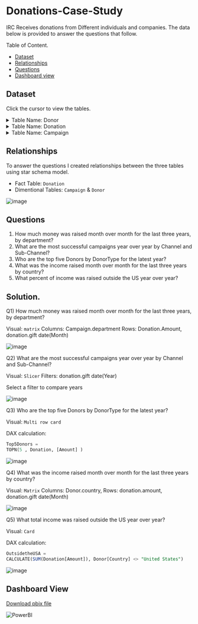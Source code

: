 # Donations-Case-Study

IRC Receives donations from Different individuals and companies. The data below is provided to answer the questions that follow. 

Table of Content. 

- [Dataset]()
- [Relationships]()
- [Questions]()
- [Dashboard view]()

## Dataset
Click the cursor to view the tables. 

<details>
  <summary>Table Name: Donor</summary>
  
| FirstName | LastName                  | Country        | DonorType   | DonorID |
|-----------|---------------------------|----------------|-------------|---------|
| John      | Smith                     | USA            | Individual  | 1       |
| Jane      | Doe                       | France         | Individual  | 2       |
| Peter     | Parker                    | Germany        | Individual  | 3       |
| Bruce     | Wayne                     | South Africa   | Individual  | 4       |
| Bruce     | Banner                    | Mexico         | Individual  | 5       |
| Tony      | Stark                     | USA            | Individual  | 6       |
| Natasha   | Romanoff                  | Russia         | Individual  | 7       |
| Logan     | Howlett                   | Canada         | Individual  | 8       |
| Diana     | Prince                    | Greece         | Individual  | 9       |
| Guy       | Gardner                   | Brazil         | Individual  | 10      |
| Donald    | Blake                     | Norway         | Individual  | 11      |
| Clark     | Kent                      | United States  | Individual  | 12      |
|           | ABC Corp                  | USA            | Corporation | 13      |
|           | MicroMax                  | France         | Corporation | 14      |
|           | WidgetMakers LLC          | UAE            | Corporation | 15      |
|           | International Business Co | Mexico         | Corporation | 16      |
|           | Fence Foundation          | United States  | Foundation  | 17      |
|           | CA Trust                  | Sweden         | Foundation  | 18      |
|           | Benevolent Society        | United Kingdom | Foundation  | 19      |
|           | Charitable Giving, Inc.   | Saudi Arabia   | Foundation  | 20      |

 </details>

<details>
  <summary>Table Name: Donation</summary>


| DonorName                 | Amount   | GiftDate   | CampaignID | GiftID |
|---------------------------|----------|------------|------------|--------|
| John Smith                | 5.25     | 1/1/2018   | 1          | 100    |
| Jane Doe                  | 175      | 2/2/2018   | 1          | 101    |
| Peter Parker              | 340      | 3/6/2018   | 1          | 102    |
| Bruce Wayne               | 123456   | 4/7/2018   | 2          | 103    |
| Bruce Banner              | 725.15   | 5/9/2018   | 2          | 104    |
| Anthony Stark             | 500000   | 6/10/2018  | 2          | 105    |
| Natasha Romanoff          | 325      | 7/12/2018  | 6          | 106    |
| Logan Howlett             | 15       | 8/13/2018  | 6          | 107    |
| Diana Prince              | 50       | 9/14/2018  | 6          | 108    |
| Guy Gardner               | 0.5      | 10/16/2018 | 1          | 109    |
| Donald R Blake            | 150      | 11/17/2018 | 6          | 110    |
| Clark Kent                | 100      | 12/19/2018 | 6          | 111    |
| ABC Corp                  | 1000     | 1/1/2018   | 4          | 112    |
| MicroMax                  | 5000     | 1/15/2018  | 4          | 113    |
| WidgetMakers LLC          | 50000    | 2/2/2018   | 5          | 114    |
| International Business Co | 100000   | 3/6/2018   | 4          | 115    |
| Fence Foundation          | 500      | 4/7/2018   | 5          | 116    |
| CA Trust                  | 20000    | 5/9/2018   | 4          | 117    |
| Benevolent Society        | 100000   | 6/10/2018  | 5          | 118    |
| Charitable Giving, Inc.   | 500000   | 7/12/2018  | 4          | 119    |
| ABC Corp                  | 1000     | 8/13/2018  | 9          | 120    |
| Anthony Stark             | 1000000  | 9/14/2018  | 8          | 121    |
| Benevolent Society        | 500      | 10/16/2018 | 4          | 122    |
| Bruce Banner              | 1        | 11/17/2018 | 1          | 123    |
| Bruce Wayne               | 5000     | 12/19/2018 | 8          | 124    |
| CA Trust                  | 500      | 1/20/2019  | 7          | 125    |
| Charitable Giving, Inc.   | 7000     | 2/21/2019  | 7          | 126    |
| Clark Kent                | 100      | 3/25/2019  | 1          | 127    |
| Diana Prince              | 50       | 4/26/2019  | 1          | 128    |
| Donald R Blake            | 75       | 5/28/2019  | 1          | 129    |
| Fence Foundation          | 1500     | 6/29/2019  | 8          | 130    |
| Guy Gardner               | 10       | 7/31/2019  | 1          | 131    |
| International Business Co | 75000    | 9/1/2019   | 7          | 132    |
| Jane Doe                  | 800      | 10/3/2019  | 1          | 133    |
| John Smith                | 90       | 11/4/2019  | 1          | 134    |
| Logan Howlett             | 50       | 12/6/2019  | 1          | 135    |
| MicroMax                  | 6500     | 1/7/2020   | 4          | 136    |
| Natasha Romanoff          | 50       | 2/8/2020   | 1          | 137    |
| Peter Parker              | 20       | 3/11/2020  | 1          | 138    |
| WidgetMakers LLC          | 10000    | 4/12/2020  | 8          | 139    |
| WidgetMakers LLC          | 20000    | 5/14/2020  | 3          | 140    |
| Peter Parker              | 50       | 6/15/2020  | 1          | 141    |
| Natasha Romanoff          | 40       | 7/17/2020  | 1          | 142    |
| MicroMax                  | 30000    | 8/18/2020  | 3          | 143    |
| Logan Howlett             | 500      | 9/19/2020  | 7          | 144    |
| John Smith                | 300      | 10/21/2020 | 6          | 145    |
| Jane Doe                  | 40       | 11/22/2020 | 7          | 146    |
| International Business Co | 40000    | 12/24/2020 | 3          | 147    |
| Guy Gardner               | 50       | 11/22/2020 | 7          | 148    |
| Fence Foundation          | 750000   | 10/21/2020 | 3          | 149    |
| Donald R Blake            | 1500     | 9/19/2020  | 3          | 150    |
| Diana Prince              | 300      | 8/18/2020  | 7          | 151    |
| Clark Kent                | 500      | 7/17/2020  | 6          | 152    |
| Charitable Giving, Inc.   | 40000    | 6/15/2020  | 3          | 153    |
| CA Trust                  | 1500000  | 5/14/2020  | 3          | 154    |
| Bruce Wayne               | 10000000 | 4/12/2020  | 3          | 155    |
| Bruce Banner              | 100      | 3/11/2020  | 6          | 156    |
| Benevolent Society        | 500000   | 2/8/2020   | 3          | 157    |
| Anthony Stark             | 10000000 | 1/7/2020   | 3          | 158    |

  </details>
  
  <details>
  <summary>Table Name: Campaign</summary>

| DonorName                 | Amount   | GiftDate   | CampaignID | GiftID |
|---------------------------|----------|------------|------------|--------|
| John Smith                | 5.25     | 1/1/2018   | 1          | 100    |
| Jane Doe                  | 175      | 2/2/2018   | 1          | 101    |
| Peter Parker              | 340      | 3/6/2018   | 1          | 102    |
| Bruce Wayne               | 123456   | 4/7/2018   | 2          | 103    |
| Bruce Banner              | 725.15   | 5/9/2018   | 2          | 104    |
| Anthony Stark             | 500000   | 6/10/2018  | 2          | 105    |
| Natasha Romanoff          | 325      | 7/12/2018  | 6          | 106    |
| Logan Howlett             | 15       | 8/13/2018  | 6          | 107    |
| Diana Prince              | 50       | 9/14/2018  | 6          | 108    |
| Guy Gardner               | 0.5      | 10/16/2018 | 1          | 109    |
| Donald R Blake            | 150      | 11/17/2018 | 6          | 110    |
| Clark Kent                | 100      | 12/19/2018 | 6          | 111    |
| ABC Corp                  | 1000     | 1/1/2018   | 4          | 112    |
| MicroMax                  | 5000     | 1/15/2018  | 4          | 113    |
| WidgetMakers LLC          | 50000    | 2/2/2018   | 5          | 114    |
| International Business Co | 100000   | 3/6/2018   | 4          | 115    |
| Fence Foundation          | 500      | 4/7/2018   | 5          | 116    |
| CA Trust                  | 20000    | 5/9/2018   | 4          | 117    |
| Benevolent Society        | 100000   | 6/10/2018  | 5          | 118    |
| Charitable Giving, Inc.   | 500000   | 7/12/2018  | 4          | 119    |
| ABC Corp                  | 1000     | 8/13/2018  | 9          | 120    |
| Anthony Stark             | 1000000  | 9/14/2018  | 8          | 121    |
| Benevolent Society        | 500      | 10/16/2018 | 4          | 122    |
| Bruce Banner              | 1        | 11/17/2018 | 1          | 123    |
| Bruce Wayne               | 5000     | 12/19/2018 | 8          | 124    |
| CA Trust                  | 500      | 1/20/2019  | 7          | 125    |
| Charitable Giving, Inc.   | 7000     | 2/21/2019  | 7          | 126    |
| Clark Kent                | 100      | 3/25/2019  | 1          | 127    |
| Diana Prince              | 50       | 4/26/2019  | 1          | 128    |
| Donald R Blake            | 75       | 5/28/2019  | 1          | 129    |
| Fence Foundation          | 1500     | 6/29/2019  | 8          | 130    |
| Guy Gardner               | 10       | 7/31/2019  | 1          | 131    |
| International Business Co | 75000    | 9/1/2019   | 7          | 132    |
| Jane Doe                  | 800      | 10/3/2019  | 1          | 133    |
| John Smith                | 90       | 11/4/2019  | 1          | 134    |
| Logan Howlett             | 50       | 12/6/2019  | 1          | 135    |
| MicroMax                  | 6500     | 1/7/2020   | 4          | 136    |
| Natasha Romanoff          | 50       | 2/8/2020   | 1          | 137    |
| Peter Parker              | 20       | 3/11/2020  | 1          | 138    |
| WidgetMakers LLC          | 10000    | 4/12/2020  | 8          | 139    |
| WidgetMakers LLC          | 20000    | 5/14/2020  | 3          | 140    |
| Peter Parker              | 50       | 6/15/2020  | 1          | 141    |
| Natasha Romanoff          | 40       | 7/17/2020  | 1          | 142    |
| MicroMax                  | 30000    | 8/18/2020  | 3          | 143    |
| Logan Howlett             | 500      | 9/19/2020  | 7          | 144    |
| John Smith                | 300      | 10/21/2020 | 6          | 145    |
| Jane Doe                  | 40       | 11/22/2020 | 7          | 146    |
| International Business Co | 40000    | 12/24/2020 | 3          | 147    |
| Guy Gardner               | 50       | 11/22/2020 | 7          | 148    |
| Fence Foundation          | 750000   | 10/21/2020 | 3          | 149    |
| Donald R Blake            | 1500     | 9/19/2020  | 3          | 150    |
| Diana Prince              | 300      | 8/18/2020  | 7          | 151    |
| Clark Kent                | 500      | 7/17/2020  | 6          | 152    |
| Charitable Giving, Inc.   | 40000    | 6/15/2020  | 3          | 153    |
| CA Trust                  | 1500000  | 5/14/2020  | 3          | 154    |
| Bruce Wayne               | 10000000 | 4/12/2020  | 3          | 155    |
| Bruce Banner              | 100      | 3/11/2020  | 6          | 156    |
| Benevolent Society        | 500000   | 2/8/2020   | 3          | 157    |
| Anthony Stark             | 10000000 | 1/7/2020   | 3          | 158    |

  </details>
 
## Relationships

 To answer the questions I created relationships between the three tables using star schema model.

-  Fact Table: `Donation`
-  Dimentional Tables: `Campaign` & `Donor`

![image](https://user-images.githubusercontent.com/10958742/124781085-cb393f80-df4b-11eb-93c1-99de51952a66.png)



  ## Questions 
  
1)	How much money was raised month over month for the last three years, by department?
2)	What are the most successful campaigns year over year by Channel and Sub-Channel?
3)	Who are the top five Donors by DonorType for the latest year?
4)	What was the income raised month over month for the last three years by country?
5)	What percent of income was raised outside the US year over year?

## Solution.

Q1)	How much money was raised month over month for the last three years, by department?

Visual: `matrix`
Columns: Campaign.department 
Rows: Donation.Amount, donation.gift date(Month) 

![image](https://user-images.githubusercontent.com/10958742/124780142-0a1ac580-df4b-11eb-8327-719cba4f40fd.png)

Q2) What are the most successful campaigns year over year by Channel and Sub-Channel?

Visual: `Slicer`
Filters: donation.gift date(Year)

Select a filter to compare years

![image](https://user-images.githubusercontent.com/10958742/124784099-4865b400-df4e-11eb-95ff-ace159d02dae.png)

Q3) Who are the top five Donors by DonorType for the latest year?

Visual: `Multi row card` 

DAX calculation:
```SQL
Top5Donors = 
TOPN(5 , Donation, [Amount] )
```

![image](https://user-images.githubusercontent.com/10958742/124782886-45b68f00-df4d-11eb-8382-ed4a4774ba15.png)

Q4) What was the income raised month over month for the last three years by country?

Visual: `Matrix`
Columns: Donor.country, 
Rows: donation.amount, donation.gift date(Month) 

![image](https://user-images.githubusercontent.com/10958742/124783099-77c7f100-df4d-11eb-926e-e2552309efd1.png)

Q5) What total income was raised outside the US year over year?

Visual: `Card`

DAX calculation:
```SQL
OutsidetheUSA = 
CALCULATE(SUM(Donation[Amount]), Donor[Country] <> "United States")
```

![image](https://user-images.githubusercontent.com/10958742/124783788-fde43780-df4d-11eb-9709-1bcc12a3ae64.png)

## Dashboard View

[Download pbix file](https://github.com/mukaruernest/Donations-Case-Study/blob/main/IRC%20Donation.pbix?raw=true)

![PowerBI](https://user-images.githubusercontent.com/10958742/124785784-d42c1000-df4f-11eb-947d-caeb8f069b9e.jpg)



 
